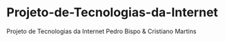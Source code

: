 # Projeto-de-Tecnologias-da-Internet
Projeto de Tecnologias da Internet
Pedro Bispo & Cristiano Martins
